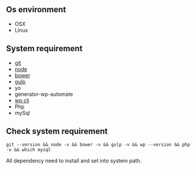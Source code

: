 ## Os environment
* OSX
* Linux 

## System requirement 
* [git](https://git-scm.com/)
* [node ](https://nodejs.org/en/)
* [bower](https://www.npmjs.com/package/bower)
* [gulp ](https://www.npmjs.com/package/gulp)
* yo
* generator-wp-automate
* [wp cli](http://wp-cli.org/)
* Php
* mySql


## Check system requirement
```
git --version && node -v && bower -v && gulp -v && wp --version && php -v && which mysql

```
All dependency need to install and set into system path. 


